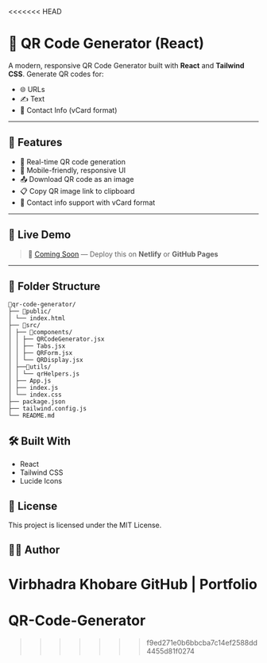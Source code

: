 <<<<<<< HEAD
# 🔳 QR Code Generator (React)

A modern, responsive QR Code Generator built with **React** and **Tailwind CSS**. Generate QR codes for:
- 🌐 URLs
- ✍️ Text
- 👤 Contact Info (vCard format)

---

## 🚀 Features

- 🔄 Real-time QR code generation
- 📱 Mobile-friendly, responsive UI
- 📤 Download QR code as an image
- 📋 Copy QR image link to clipboard
- 👥 Contact info support with vCard format

---

## 📸 Live Demo

> 🔗 [Coming Soon](#) — Deploy this on **Netlify** or **GitHub Pages**

---

## 📂 Folder Structure

```
📂qr-code-generator/
├── 📂public/
│ └── index.html
├── 📂src/
│ ├── 📂components/
│ │ ├── QRCodeGenerator.jsx
│ │ ├── Tabs.jsx
│ │ ├── QRForm.jsx
│ │ └── QRDisplay.jsx
│ ├──📂utils/
│ │ └── qrHelpers.js
│ ├── App.js
│ ├── index.js
│ └── index.css
├── package.json
├── tailwind.config.js
└── README.md
```

## 🛠 Built With

- React
- Tailwind CSS
- Lucide Icons
  


## 📜 License
This project is licensed under the MIT License.

## 👨‍💻 Author
Virbhadra Khobare
GitHub | Portfolio
=======
# QR-Code-Generator
>>>>>>> f9ed271e0b6bbcba7c14ef2588dd4455d81f0274
